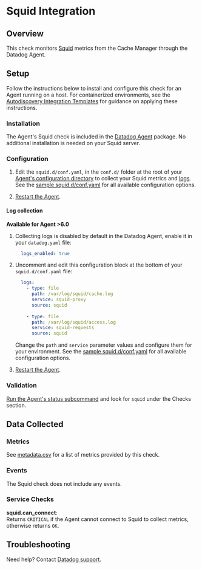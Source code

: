 # Squid Integration

## Overview

This check monitors [Squid][9] metrics from the Cache Manager through the Datadog Agent.

## Setup

Follow the instructions below to install and configure this check for an Agent running on a host. For containerized environments, see the [Autodiscovery Integration Templates][1] for guidance on applying these instructions.

### Installation

The Agent's Squid check is included in the [Datadog Agent][2] package. No additional installation is needed on your Squid server.

### Configuration

1. Edit the `squid.d/conf.yaml`, in the `conf.d/` folder at the root of your [Agent's configuration directory][3] to collect your Squid metrics and [logs](#log-collection). See the [sample squid.d/conf.yaml][4] for all available configuration options.

2. [Restart the Agent][5].

#### Log collection

**Available for Agent >6.0**

1. Collecting logs is disabled by default in the Datadog Agent, enable it in your `datadog.yaml` file:

    ```yaml
      logs_enabled: true
    ```

2. Uncomment and edit this configuration block at the bottom of your `squid.d/conf.yaml` file:

    ```yaml
      logs:
        - type: file
          path: /var/log/squid/cache.log
          service: squid-proxy
          source: squid
          
        - type: file
          path: /var/log/squid/access.log
          service: squid-requests
          source: squid
    ```

    Change the `path` and `service` parameter values and configure them for your environment.
    See the [sample squid.d/conf.yaml][4] for all available configuration options.

3. [Restart the Agent][5].


### Validation

[Run the Agent's status subcommand][6] and look for `squid` under the Checks section.

## Data Collected

### Metrics

See [metadata.csv][7] for a list of metrics provided by this check.

### Events

The Squid check does not include any events.

### Service Checks

**squid.can_connect**:<br>
Returns `CRITICAL` if the Agent cannot connect to Squid to collect metrics, otherwise returns `OK`.

## Troubleshooting
Need help? Contact [Datadog support][8].


[1]: https://docs.datadoghq.com/agent/autodiscovery/integrations
[2]: https://app.datadoghq.com/account/settings#agent
[3]: https://docs.datadoghq.com/agent/guide/agent-configuration-files/#agent-configuration-directory
[4]: https://github.com/DataDog/integrations-core/blob/master/squid/datadog_checks/squid/data/conf.yaml.example
[5]: https://docs.datadoghq.com/agent/guide/agent-commands/#start-stop-and-restart-the-agent
[6]: https://docs.datadoghq.com/agent/guide/agent-commands/#agent-status-and-information
[7]: https://github.com/DataDog/integrations-core/blob/master/squid/metadata.csv
[8]: https://docs.datadoghq.com/help
[9]: http://www.squid-cache.org/
